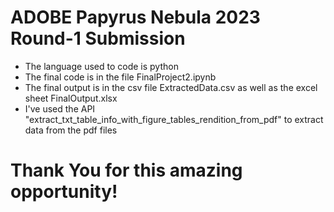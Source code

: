 # ADOBE Papyrus Nebula 2023 Round-1 Submission

* The language used to code is python
* The final code is in the file FinalProject2.ipynb
* The final output is in the csv file ExtractedData.csv as well as the excel sheet FinalOutput.xlsx
* I've used the API "extract_txt_table_info_with_figure_tables_rendition_from_pdf" to extract data from the pdf files

# Thank You for this amazing opportunity!